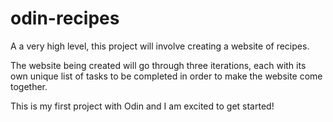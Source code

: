 # odin-recipes

A a very high level, this project will involve creating a website of recipes.

The website being created will go through three iterations, each with its own unique list of tasks to be completed in order to make the website come together.

This is my first project with Odin and I am excited to get started!